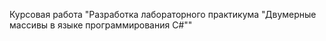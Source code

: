 Курсовая работа "Разработка лабораторного практикума "Двумерные массивы в языке программирования С#""
